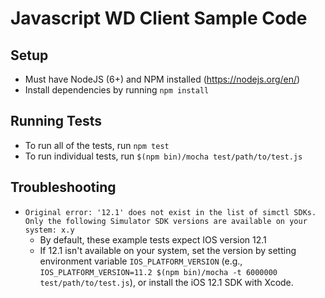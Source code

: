 # Javascript WD Client Sample Code

## Setup

* Must have NodeJS (6+) and NPM installed (https://nodejs.org/en/)
* Install dependencies by running `npm install`

## Running Tests

* To run all of the tests, run `npm test`
* To run individual tests, run `$(npm bin)/mocha test/path/to/test.js`

## Troubleshooting

* ```Original error: '12.1' does not exist in the list of simctl SDKs. Only the following Simulator SDK versions are available on your system: x.y```
  * By default, these example tests expect IOS version 12.1
  * If 12.1 isn't available on your system, set the version by setting environment variable `IOS_PLATFORM_VERSION`
    (e.g., `IOS_PLATFORM_VERSION=11.2 $(npm bin)/mocha -t 6000000 test/path/to/test.js`), or install the iOS 12.1 SDK with Xcode.
